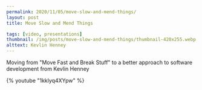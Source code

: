 ```yaml
---
permalink: 2020/11/05/move-slow-and-mend-things/
layout: post
title: Move Slow and Mend Things

tags: [video, presentations]
thumbnail: /img/posts/move-slow-and-mend-things/thumbnail-420x255.webp
alttext: Kevlin Henney
---
```


Moving from "Move Fast and Break Stuff" to a better approach to software development from Kevlin Henney

{% youtube "1kklyq4XYpw" %}
